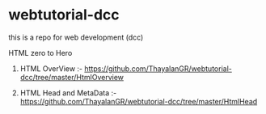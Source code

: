 # webtutorial-dcc
this is a repo for web development (dcc)

HTML zero to Hero

1. HTML OverView :- 
https://github.com/ThayalanGR/webtutorial-dcc/tree/master/HtmlOverview

2. HTML Head and MetaData :-
https://github.com/ThayalanGR/webtutorial-dcc/tree/master/HtmlHead


